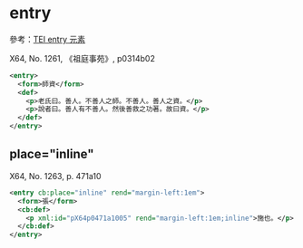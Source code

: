 # entry

參考：[TEI entry 元素](http://www.tei-c.org/release/doc/tei-p5-doc/zh-TW/html/ref-entry.html)

X64, No. 1261, 《祖庭事苑》, p0314b02

```xml
<entry>
  <form>師資</form>
  <def>
    <p>老氏曰。善人。不善人之師。不善人。善人之資。</p>
    <p>說者曰。善人有不善人。然後善救之功著。故曰資。</p>
  </def>
</entry>
```

## place="inline"

X64, No. 1263, p. 471a10

```xml
<entry cb:place="inline" rend="margin-left:1em">
  <form>張</form>
  <cb:def>
    <p xml:id="pX64p0471a1005" rend="margin-left:1em;inline">施也。</p>
  </cb:def>
</entry>
```
